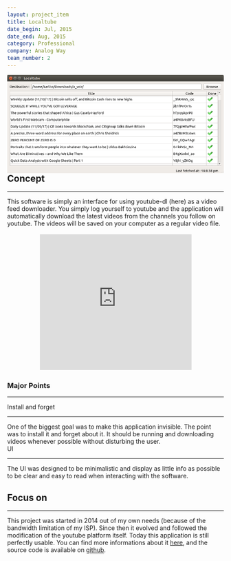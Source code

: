 ```yaml
---
layout: project_item
title: Localtube
date_begin: Jul, 2015
date_end: Aug, 2015
category: Professional
company: Analog Way
team_number: 2
---
```

<a href="/static/projects/localtube/screenshot.png" class="thickbox"><img class="img-project-item" src="/static/projects/localtube/screenshot.png" alt="Localtube interface" align="right" /></a>
<h2><b>Concept</b></h2>
<hr>
This software is simply an interface for using youtube-dl (here) as a video feed downloader. You simply log yourself to youtube and the application will automatically download the latest videos from the channels you follow on youtube. The videos will be saved on your computer as a regular video file.
<br/><br/>

<center><iframe width="70%" height="315" src="https://www.youtube.com/embed/1-22nYSIzNo" frameborder="0" allowfullscreen></iframe></center>

<h3><b>Major Points</b></h3>
<hr>
<div class="row">
   <div class="col-md-6 col-sm-6 col-xs-12">
      <div class="tiles m-b-10">
         <div class="tiles-body">
            <div class="tiles-title">Install and forget</div>
            <hr class="red-underline">
            One of the biggest goal was to make this application invisible. The point was to install it and forget about it. It should be running and downloading videos whenever possible without disturbing the user.
         </div>
      </div>
   </div>
   <div class="col-md-6 col-sm-6 col-xs-12">
      <div class="tiles m-b-10">
         <div class="tiles-body">
            <div class="tiles-title">UI</div>
            <hr class="red-underline">
				The UI was designed to be minimalistic and display as little info as possible to be clear and easy to read when interacting with the software.
         </div>
      </div>
   </div>
</div>
<h2><b>Focus on</b></h2>
<hr>
This project was started in 2014 out of my own needs (because of the bandwidth limitation of my ISP). Since then it evolved and followed the modification of the youtube platform itself. Today this application is still perfectly usable. You can find more informations about it <a href="https://localtube.org">here</a>, and the source code is available on <a href="https://github.com/localtube/localtube">github</a>.